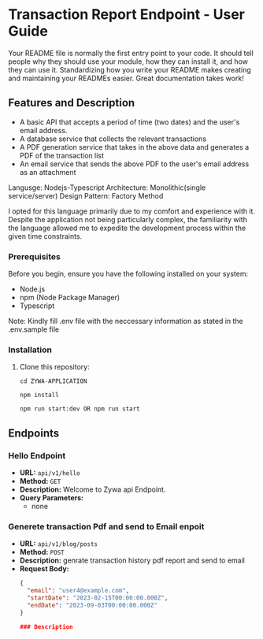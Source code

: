 # Transaction Report Endpoint - User Guide

Your README file is normally the first entry point to your code. It should tell people why they should use your module, how they can install it, and how they can use it. Standardizing how you write your README makes creating and maintaining your READMEs easier. Great documentation takes work!

<!-- This repository contains: -->
## Features and Description

- A basic API that accepts a period of time (two dates) and the user's email address.
- A database service that collects the relevant transactions
- A PDF generation service that takes in the above data and generates a PDF of the transaction list
- An email service that sends the above PDF to the user's email address as an attachment

Langusge: Nodejs-Typescript
Architecture: Monolithic(single service/server)
Design Pattern:  Factory Method


I opted for this language primarily due to my comfort and experience with it. Despite the application not being particularly complex, the familiarity with the language allowed me to expedite the development process within the given time constraints.

### Prerequisites

Before you begin, ensure you have the following installed on your system:

- Node.js
- npm (Node Package Manager)
- Typescript 

Note: Kindly fill .env file with the neccessary information as stated in the .env.sample file

### Installation

1. Clone this repository:

   ```shell
   cd ZYWA-APPLICATION

   npm install

   npm run start:dev OR npm run start

## Endpoints

### Hello Endpoint
- **URL:** `api/v1/hello`
- **Method:** `GET`
- **Description:** Welcome to Zywa api Endpoint.
- **Query Parameters:**
  - none

### Generete transaction Pdf and send to Email enpoit
- **URL:** `api/v1/blog/posts`
- **Method:** `POST`
- **Description:** genrate transaction history pdf report and send to email
- **Request Body:**
  ```json
  {
    "email": "user4@example.com",
    "startDate": "2023-02-15T00:00:00.000Z",
    "endDate": "2023-09-03T00:00:00.000Z"
  }

  ### Description
